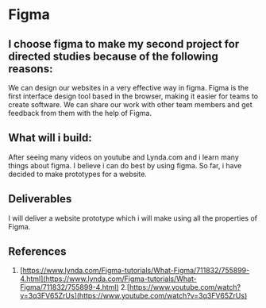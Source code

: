 # Figma

## I choose figma to make my second project for directed studies because of the following reasons:

We can design our websites in a very effective way in figma. Figma is the first interface design tool based in the browser, making it easier for teams to create software. We can share our work with other team members and get feedback from them with the help of Figma. 

## What will i build:

After seeing many videos on youtube and Lynda.com and i learn many things about figma. I believe i can do best by using figma. So far, i have decided to make prototypes for a website. 


## Deliverables
I will deliver a website prototype which i will make using all the properties of Figma.

## References

1. [https://www.lynda.com/Figma-tutorials/What-Figma/711832/755899-4.html](https://www.lynda.com/Figma-tutorials/What-Figma/711832/755899-4.html)
2.[https://www.youtube.com/watch?v=3q3FV65ZrUs](https://www.youtube.com/watch?v=3q3FV65ZrUs)



